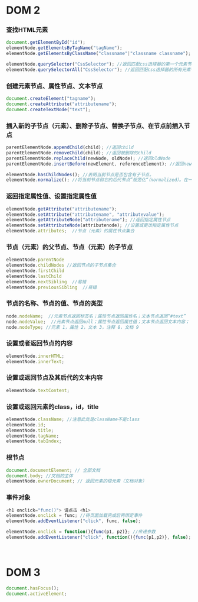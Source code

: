 # DOM 2

### 查找HTML元素

```js
document.getElementById("id");
elementNode.getElementsByTagName("tagName"); 
elementNode.getElementsByClassName("classname"|"classname classname"); //返回所有包含classname的元素节点。

elementNode.querySelector("CssSelector"); //返回匹配css选择器的第一个元素节点
elementNode.querySelectorAll("CssSelector"); //返回匹配css选择器的所有元素节点列表
```



### 创建元素节点、属性节点、文本节点

```js
document.createElement("tagname");
document.createAttribute("attributename");
document.createTextNode("text");
```



### 插入新的子节点（元素）、删除子节点、替换子节点、在节点前插入节点

```js
parentElementNode.appendChild(child); //返回child
parentElementNode.removeChild(child); //返回被删除的child
parentElementNode.replaceChild(newNode, oldNode); //返回oldNode
parentElementNode.insertBefore(newElement, referenceElement); //返回newElement

elementNode.hasChildNodes(); //表明当前节点是否包含有子节点。
elementNode.normalize(); //将当前节点和它的后代节点”规范化“（normalized）。在一个"规范化"后的DOM树中，不存在一个空的文本节点，或者两个相邻的文本节点。
```



### 返回指定属性值、设置指定属性值

```js
elementNode.getAttribute("attributename");
elementNode.setAttribute("attributename", "attributevalue");
elementNode.getAttributeNode("attributename"); //返回指定属性节点
elementNode.setAttributeNode(attributenode); //设置或更改指定属性节点
elementNode.attributes;  //节点（元素）的属性节点集合
```



### 节点（元素）的父节点、节点（元素）的子节点

```js
elementNode.parentNode
elementNode.childNodes //返回节点的子节点集合
elementNode.firstChild
elementNode.lastChild
elementNode.nextSibling  //易错
elementNode.previousSibling  //易错
```



### 节点的名称、节点的值、节点的类型

```js
node.nodeName;  //元素节点返回标签名；属性节点返回属性名；文本节点返回“#text”
node.nodeValue;  //元素节点返回null；属性节点返回属性值；文本节点返回文本内容；
node.nodeType; //元素 1，属性 2，文本 3，注释 8，文档 9
```



### 设置或者返回节点的内容

```js
elementNode.innerHTML;
elementNode.innerText;
```



### 设置或返回节点及其后代的文本内容

```js
elementNode.textContent;
```

### 设置或返回元素的class，id，title

```js
elementNode.className; //注意此处是className不是class
elementNode.id;
elementNode.title;
elementNode.tagName;
elementNode.tabIndex;
```

### 根节点

```js
document.documentElement; // 全部文档
document.body; //文档的主体
elementNode.ownerDocument; // 返回元素的根元素（文档对象）
```



### 事件对象

```js
<h1 onclick="func()"> 请点击 <h1>
elementNode.onclick = func; //待页面加载完成后再绑定事件
elementNode.addEventListener("click", func, false);

elementNode.onclick = function(){func(p1, p2)}; //传递参数
elementNode.addEventListener("click", function(){func(p1,p2)}, false);
```

<br/>

# DOM 3

```js
document.hasFocus();
document.activeElement;
```

